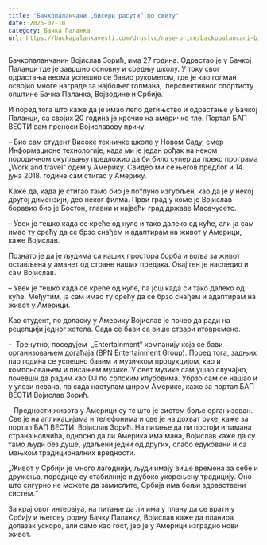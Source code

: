 ```yaml
---
title: "Бачкопаланчани „бисери расути“ по свету"
date: 2025-07-10
category: Бачка Паланка
url: https://backapalankavesti.com/drustvo/nase-price/backopalancani-biseri-rasuti-po-svetu/
---
```


Бачкопаланчанин Војислав Зорић, има 27 година. Oдрастао je у Бачкој Паланци где је завршио основну и средњу школу. У току свог одрастања веома успешно се бавио рукометом, где је као голман освојио многе награде за најбољег голмана,  перспективног спортисту општине Бачка Паланка, Војводине и Србије.

И поред тога што каже да је имао лепо детињство и одрастање у Бачкој Паланци, са својих 20 година је крочио на америчко тле. Портал БАП ВЕСТИ вам преноси Војиславову причу.

– Био сам студент Високе техничке школе у Новом Саду, смер Информационе технологије, када ми је један рођак на неком породичном окупљању предложио да би било супер да преко програма „Work and travel“ одем у Америку. Свидео ми се његов предлог и 14. јуна 2018. године сам стигао у Америку.

Каже да, када је стигао тамо био је потпуно изгубљен, као да је у некој другој димензији, део неког филма. Први град у коме је Војислав боравио био је Бостон, главни и највећи град државе Масачусетс.

– Увек је тешко када се креће од нуле и тако далеко од куће, али ја сам имао ту срећу да се брзо снађем и адаптирам на живот у Америци, каже Војислав.

Познато је да је људима са наших простора борба и воља за живот остављена у аманет од стране наших предака. Овај ген је наследио и сам Војислав.

– Увек је тешко када се креће од нуле, па још када си тако далеко од куће. Међутим, ја сам имао ту срећу да се брзо снађем и адаптирам на живот у Америци.

Као студент, по доласку у Америку Војислав је почео да ради на рецепцији једног хотела. Сада се бави са више ствари итовремено.

–  Тренутно, поседујем  „Entertainment“ компанију која се бави организовањем догађаја (BPN Entertainment Group). Поред тога, задњих пар година се успешно бавим и музичком продукцијом, као и компоновањем и писањем музике. У свет музике сам ушао случајно, почевши да радим као DJ по српским клубовима. Убрзо сам се нашао и у улози певача, па сада наступам широм Америке, каже за портал БАП ВЕСТИ Војислав Зорић.

– Предности живота у Америци су те што је систем боље организован. Све је на апликацијама и телефонима и све је на дохват руке, каже за портал БАП ВЕСТИ  Војислав Зорић. На питање да ли постоји и тамана страна новчића, односно да ли Америка има мана, Војислав каже да су тамо људи без душе, удаљени једни од других, слабо едуковани и са мањком традиционалних вредности.

„Живот у Србији је много лагоднији, људи имају више времена за себе и дружења, породице су стабилније и дубоко укорењену традицију. Оно што сигурно не можете да замислите, Србија има бољи здравствени систем.“

За крај овог интервјуа, на питање да ли има у плану да се врати у Србију и његову родну Бачку Паланку, Војислав каже да планира долазак ускоро, али само као гост, јер је у Америци изградио нови живот.

